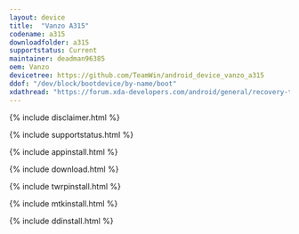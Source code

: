 ```yaml
---
layout: device
title:  "Vanzo A315"
codename: a315
downloadfolder: a315
supportstatus: Current
maintainer: deadman96385
oem: Vanzo
devicetree: https://github.com/TeamWin/android_device_vanzo_a315
ddof: "/dev/block/bootdevice/by-name/boot"
xdathread: "https://forum.xda-developers.com/android/general/recovery-twm-amazing-x3s-zte-blade-a315-t3744802"
---
```


{% include disclaimer.html %}

{% include supportstatus.html %}

{% include appinstall.html %}

{% include download.html %}

{% include twrpinstall.html %}

{% include mtkinstall.html %}

{% include ddinstall.html %}